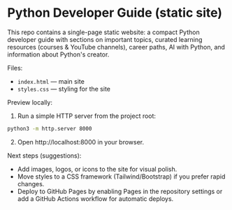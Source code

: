 # Python Developer Guide (static site)

This repo contains a single-page static website: a compact Python developer guide with sections on important topics, curated learning resources (courses & YouTube channels), career paths, AI with Python, and information about Python's creator.

Files:
- `index.html` — main site
- `styles.css` — styling for the site

Preview locally:

1. Run a simple HTTP server from the project root:

```bash
python3 -m http.server 8000
```

2. Open http://localhost:8000 in your browser.

Next steps (suggestions):
- Add images, logos, or icons to the site for visual polish.
- Move styles to a CSS framework (Tailwind/Bootstrap) if you prefer rapid changes.
- Deploy to GitHub Pages by enabling Pages in the repository settings or add a GitHub Actions workflow for automatic deploys.

